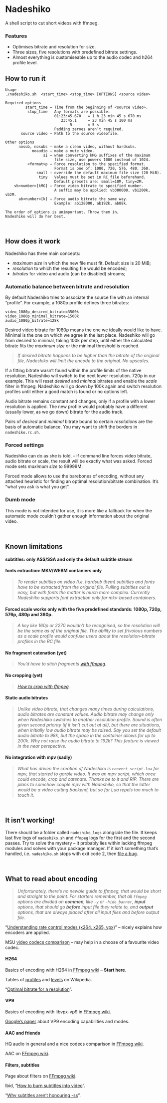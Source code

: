 # Nadeshiko
A shell script to cut short videos with ffmpeg.

### Features

* Optimises bitrate and resolution for size.
* Three sizes, five resolutions with predefined bitrate settings.
* Almost everything is customiseable up to the audio codec and h264 profile level.

## How to run it

	Usage
	./nadeshiko.sh  <start_time> <stop_time> [OPTIONS] <source video>

	Required options
	         start_time – Time from the beginning of <source video>.
	          stop_time   Any formats are possible:
	                      01:23:45.670   = 1 h 23 min 45 s 670 ms
	                         23:45.1     = 23 min 45 s 100 ms
	                             5       = 5 s
	                      Padding zeroes aren’t required.
	       source video – Path to the source videofile.

	Other options
	      nosub, nosubs – make a clean video, without hardsubs.
	            noaudio – make a mute video.
	                 si – when converting kMG suffixes of the maximum
	                      file size, use powers 1000 instead of 1024.
	          <format>p – Force resolution to the specified format.
	                      Format is one of: 1080, 720, 576, 480, 360.
	              small – override the default maximum file size (20 MiB).
	               tiny   Values must be set in RC file beforehand.
	                      Default presets are: small=10M, tiny=2M.
	    vb<number>[kMG] – Force video bitrate to specified number.
	                      A suffix may be applied: vb300000, vb1200k, vb2M.
	      ab<number>[k] – Force audio bitrate the same way.
	                      Example: ab128000, ab192k, ab88k.

	The order of options is unimportant. Throw them in,
	Nadeshiko will do her best.

 

## How does it work

Nadeshiko has three main concepts:
* *maximum size* in which the new file must fit. Default size is 20 MiB;
* *resolution* to which the resulting file would be encoded;
* *bitrates* for video and audio (can be disabled) streams;

### Automatic balance between bitrate and resolution

By default Nadeshiko tries to associate the source file with an internal “profile”. For example, a 1080p profile defines three bitrates:

	video_1080p_desired_bitrate=3500k
	video_1080p_minimal_bitrate=1500k
	audio_1080p_bitrate=128k

Desired video bitrate for 1080p means the one we ideally would like to have. Minimal is the one on which we agree in the last place. Nadeshiko will go from desired to minimal, taking 100k per step, until either the calculated bitrate fits the *maximum size* or the minimal threshold is reached.

> *If desired bitrate happens to be higher than the bitrate of the original file, Nadeshiko will limit the encode to the original. No upscales.*

If a fitting bitrate wasn’t found within the profile limits of the native resolution, Nadeshiko will switch to the next lower resolution. 720p in our example. This will reset *desired* and *minimal* bitrates and enable the *scale* filter in ffmpeg. Nadeshiko will go down by 100k again and switch resolution profiles until either a good match is found or no options left.

Audio bitrate remains constant and changes, only if a profile with a lower resolution is applied. The new profile would probably have a different (usually lower, as we go down) bitrate for the audio track.

Pairs of *desired* and *minimal* bitrate bound to certain *resolutions* are the basis of automatic balance. You may want to shift the borders in `nadeshiko.rc.sh`.

### Forced settings

Nadeshiko can do as she is told, – if command line forces video bitrate, audio bitrate or scale, the result will be exactly what was asked. Forced mode sets *maximum size* to 99999M.

Forced mode allows to use the barebones of encoding, without any attached heuristic for finding an optimal resolution/bitrate combination. It’s “what you ask is what you get”.

### Dumb mode

This mode is not intended for use, it is more like a fallback for when the automatic mode couldn’t gather enough information about the original video.

 

## Known limitations

#### subtitles: only ASS/SSA and only the default subtitle stream

#### fonts extraction: MKV/WEBM contaniers only

> *To render subtitles on video (i.e. hardsub them) subtitles and fonts have to be extracted from the original file. Pulling subtitles out is easy, but with fonts the matter is much more complex. Currently Nadeshiko supports font extraction only for mkv-based containers.*

#### Forced scale works only with the five predefined standards: 1080p, 720p, 576p, 480p and 360p.

> *A key like 160p or 2270 wouldn’t be recognised, so the resolution will be the same as of the original file. The ability to set frivolous numbers as a scale profile would confuse users about the resolution–bitrate profiles in the RC file.*

#### No fragment catenation (yet)

> *You’d have to stich fragments [with ffmpeg](https://trac.ffmpeg.org/wiki/Concatenate#samecodec).*

#### No cropping (yet)

> *[How to crop with ffmpeg](https://ffmpeg.org/ffmpeg-filters.html#crop).*

#### Static audio bitrates

> *Unlike video bitrate, that changes many times during calculations, audio bitrates are constant values. Audio bitrate may change only when Nadeshiko switches to another resolution profile. Sound is often given second priority (if it isn’t cut out at all), but there are situations, when initially low audio bitrate may be raised. Say you set the default audio bitrate to 98k, but the space in the container allows for up to 200k. Why not raise the audio bitrate to 192k? This feature is viewed in the near perspective.*

#### No integration with mpv (sadly)

> *What has driven the creation of Nadeshiko is `convert_script.lua` for mpv, that started to garble video. It was an mpv script, which once could encode, crop and catenate. Thanks be to it and RIP.*
> *There are plans to somehow couple mpv with Nadeshiko, so that the latter would be a video cutting backend, but so far Lua repels too much to touch it.*

 

## It isn’t working!

There should be a folder called `nadeshiko_logs` alongside the file. It keeps last five logs of `nadeshiko.sh` and `ffmpeg` logs for the first and the second passes. Try to solve the mystery – it probably lies within lacking ffmpeg modules and solves with your package manager. If it isn’t something that’s handled, i.e. `nadeshiko.sh` stops with exit code 2, then [file a bug](https://github.com/deterenkelt/Nadeshiko/issues/new).

 

## What to read about encoding

> *Unfortunately, there’s no newbie guide to ffmpeg, that would be short and straight to the point. For starters remember, that all `ffmpeg` options are divided on __common__, like `-y` or `-hide_banner`, __input__ options, that should go __before__ input file they relate to, and __output__ options, that are always placed after all input files and before output file.*

“[Understanding rate control modes (x264, x265, vpx)](http://slhck.info/video/2017/03/01/rate-control.html)” – nicely explains how encoders are applied.

MSU [video codecs comparison](http://www.compression.ru/video/codec_comparison/codec_comparison_en.html) – may help in a choose of a favourite video codec.

#### H264

Basics of encoding with H264 in [FFmpeg wiki](https://trac.ffmpeg.org/wiki/Encode/H.264) – **Start here.**

Tables of [profiles](https://en.wikipedia.org/wiki/H.264/MPEG-4_AVC#Profiles) and [levels](https://en.wikipedia.org/wiki/H.264/MPEG-4_AVC#Levels) on Wikipedia.

“[Optimal bitrate for a resolution](http://www.lighterra.com/papers/videoencodingh264/)”.

#### VP9

Basics of encoding with libvpx-vp9 in [FFmpeg wiki](https://trac.ffmpeg.org/wiki/Encode/VP9).

[Google’s paper](https://developers.google.com/media/vp9/bitrate-modes/) about VP9 encoding capabilities and modes.

#### AAC and friends

HQ audio in general and a nice codecs comparison in [FFmpeg wiki](https://trac.ffmpeg.org/wiki/Encode/HighQualityAudio).

AAC on [FFmpeg wiki](https://trac.ffmpeg.org/wiki/Encode/AAC).

#### Filters, subtitles

Page about filters on [FFmpeg wiki](https://ffmpeg.org/ffmpeg-filters.html#subtitles-1).

Ibid, “[How to burn subtitles into video](https://trac.ffmpeg.org/wiki/HowToBurnSubtitlesIntoVideo)”.

“[Why subtitles aren’t honouring -ss](https://trac.ffmpeg.org/ticket/2067)”.
